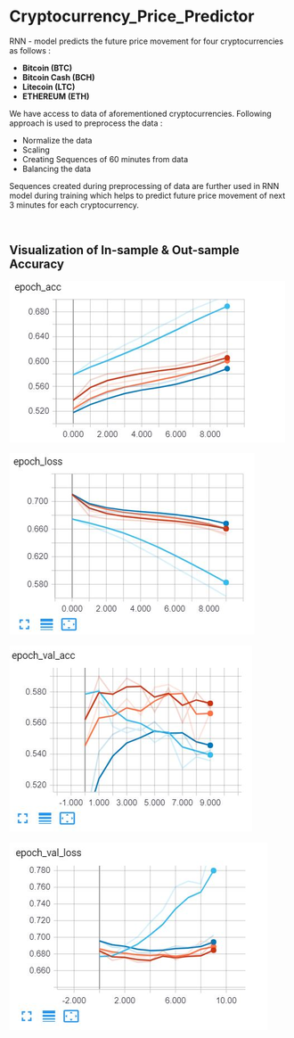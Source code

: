 # Cryptocurrency_Price_Predictor

RNN - model predicts the future price movement for four cryptocurrencies as follows :

<ul>
    <li><b>Bitcoin (BTC)</b></li>
    <li><b>Bitcoin Cash (BCH)</b></li> 
    <li><b>Litecoin (LTC)</b></li>
    <li><b>ETHEREUM (ETH)</b></li>
</ul>

We have access to data of aforementioned cryptocurrencies. Following approach is used to
preprocess the data :
<ul>
    <li>Normalize the data</li>
    <li>Scaling</li>
    <li>Creating Sequences of 60 minutes from data</li>
    <li>Balancing the data</li>
</ul>

Sequences created during preprocessing of data are further used in RNN model during 
training which helps to predict future price movement of next 3 minutes for each cryptocurrency.

&nbsp; &nbsp; &nbsp; &nbsp; &nbsp; &nbsp; &nbsp; &nbsp; &nbsp;
&nbsp; &nbsp; &nbsp; &nbsp; &nbsp; &nbsp; &nbsp; &nbsp; &nbsp;
&nbsp; &nbsp; &nbsp; &nbsp; &nbsp; &nbsp; &nbsp; &nbsp; &nbsp;
&nbsp; &nbsp; &nbsp; &nbsp; &nbsp; &nbsp; &nbsp; &nbsp; &nbsp;


## Visualization of  In-sample & Out-sample Accuracy
![alt text](https://github.com/BisariaUtkarsh/Cryptocurrency_Price_Predictor/blob/master/epoch_acc.JPG)
&nbsp; &nbsp; &nbsp; &nbsp; &nbsp; &nbsp; &nbsp; &nbsp; &nbsp;
&nbsp; &nbsp; &nbsp; &nbsp; &nbsp; &nbsp; &nbsp; &nbsp; &nbsp;
![alt text](https://github.com/BisariaUtkarsh/Cryptocurrency_Price_Predictor/blob/master/epoch_loss.JPG)
&nbsp; &nbsp; &nbsp; &nbsp; &nbsp; &nbsp; &nbsp; &nbsp; &nbsp;
&nbsp; &nbsp; &nbsp; &nbsp; &nbsp; &nbsp; &nbsp; &nbsp; &nbsp;
![alt text](https://github.com/BisariaUtkarsh/Cryptocurrency_Price_Predictor/blob/master/epoch_val_acc.JPG)
&nbsp; &nbsp; &nbsp; &nbsp; &nbsp; &nbsp; &nbsp; &nbsp; &nbsp;
&nbsp; &nbsp; &nbsp; &nbsp; &nbsp; &nbsp; &nbsp; &nbsp; &nbsp;
![alt text](https://github.com/BisariaUtkarsh/Cryptocurrency_Price_Predictor/blob/master/epoch_val_loss.JPG)

